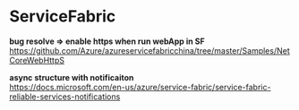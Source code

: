 # ServiceFabric

**bug resolve => enable https when run webApp in SF**  
https://github.com/Azure/azureservicefabricchina/tree/master/Samples/NetCoreWebHttpS  




**async structure with notificaiton**  
https://docs.microsoft.com/en-us/azure/service-fabric/service-fabric-reliable-services-notifications  

